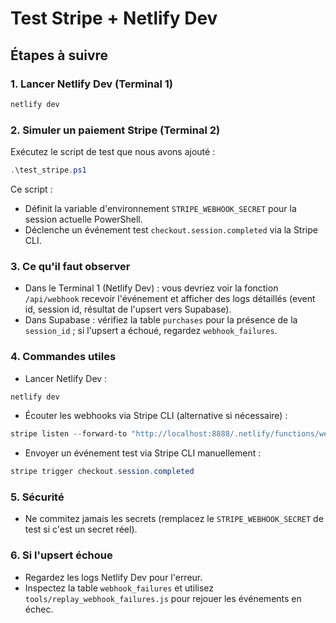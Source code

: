 # Test Stripe + Netlify Dev

## Étapes à suivre

### 1. Lancer Netlify Dev (Terminal 1)
```powershell
netlify dev
```

### 2. Simuler un paiement Stripe (Terminal 2)
Exécutez le script de test que nous avons ajouté :

```powershell
.\test_stripe.ps1
```

Ce script :
- Définit la variable d'environnement `STRIPE_WEBHOOK_SECRET` pour la session actuelle PowerShell.
- Déclenche un événement test `checkout.session.completed` via la Stripe CLI.

### 3. Ce qu'il faut observer
- Dans le Terminal 1 (Netlify Dev) : vous devriez voir la fonction `/api/webhook` recevoir l'événement et afficher des logs détaillés (event id, session id, résultat de l'upsert vers Supabase).
- Dans Supabase : vérifiez la table `purchases` pour la présence de la `session_id` ; si l'upsert a échoué, regardez `webhook_failures`.

### 4. Commandes utiles
- Lancer Netlify Dev :
```powershell
netlify dev
```
- Écouter les webhooks via Stripe CLI (alternative si nécessaire) :
```powershell
stripe listen --forward-to "http://localhost:8888/.netlify/functions/webhook"
```
- Envoyer un événement test via Stripe CLI manuellement :
```powershell
stripe trigger checkout.session.completed
```

### 5. Sécurité
- Ne commitez jamais les secrets (remplacez le `STRIPE_WEBHOOK_SECRET` de test si c'est un secret réel).

### 6. Si l'upsert échoue
- Regardez les logs Netlify Dev pour l'erreur.
- Inspectez la table `webhook_failures` et utilisez `tools/replay_webhook_failures.js` pour rejouer les événements en échec.

